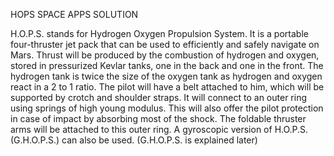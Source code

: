 HOPS SPACE APPS SOLUTION

H.O.P.S. stands for Hydrogen Oxygen Propulsion System. It is a portable
four-thruster jet pack​ that can be used to efficiently and safely
navigate on Mars. Thrust will be produced by the combustion of hydrogen and 
oxygen, stored in pressurized Kevlar tanks, one in the back and one in
the front. The hydrogen tank is twice the size of the oxygen tank as
hydrogen and oxygen react in a 2 to 1 ratio. The pilot will have a belt
attached to him, which will be supported by crotch and shoulder straps.
It will connect to an outer ring using springs of high young modulus. 
This will also offer the pilot protection in case of impact by absorbing most of the shock. 
The foldable thruster arms will be attached to this outer ring. A gyroscopic
version of H.O.P.S. (G.H.O.P.S.) can also be used. (G.H.O.P.S. is
explained later)
